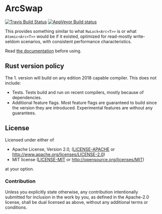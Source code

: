 # ArcSwap

[![Travis Build Status](https://api.travis-ci.org/vorner/arc-swap.png?branch=master)](https://travis-ci.org/vorner/arc-swap)
[![AppVeyor Build status](https://ci.appveyor.com/api/projects/status/d9p4equeuhymfny6/branch/master?svg=true)](https://ci.appveyor.com/project/vorner/arc-swap/branch/master)

This provides something similar to what `RwLock<Arc<T>>` is or what
`Atomic<Arc<T>>` would be if it existed, optimized for read-mostly write-seldom
scenarios, with consistent performance characteristics.

Read [the documentation](https://docs.rs/arc-swap) before using.

## Rust version policy

The 1. version will build on any edition 2018 capable compiler. This does not
include:

* Tests. Tests build and run on recent compilers, mostly because of
  dependencies.
* Additional feature flags. Most feature flags are guaranteed to build since the
  version they are introduced. Experimental features are without any guarantees.

## License

Licensed under either of

 * Apache License, Version 2.0, ([LICENSE-APACHE](LICENSE-APACHE) or http://www.apache.org/licenses/LICENSE-2.0)
 * MIT license ([LICENSE-MIT](LICENSE-MIT) or http://opensource.org/licenses/MIT)

at your option.

### Contribution

Unless you explicitly state otherwise, any contribution intentionally
submitted for inclusion in the work by you, as defined in the Apache-2.0
license, shall be dual licensed as above, without any additional terms
or conditions.

[`Arc`]: https://doc.rust-lang.org/std/sync/struct.Arc.html
[`AtomicPtr`]: https://doc.rust-lang.org/std/sync/atomic/struct.AtomicPtr.html
[`ArcSwap`]: https://docs.rs/arc-swap/*/arc_swap/type.ArcSwap.html
